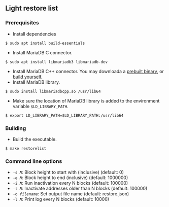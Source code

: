 ## Light restore list

### Prerequisites
* Install dependencies
```
$ sudo apt install build-essentials
```
* Install MariaDB C connector.
```
$ sudo apt install libmariadb3 libmariadb-dev
```
* Install MariaDB C++ connector. You may downloada a [prebuilt binary](https://mariadb.com/downloads/connectors/connectors-data-access/cpp-connector), or [build yourself.](https://github.com/mariadb-corporation/mariadb-connector-cpp/blob/master/BUILD.md)
* Install MariaDB library.
```
$ sudo install libmariadbcpp.so /usr/lib64
```
* Make sure the location of MariaDB library is added to the environment variable ```$LD_LIBRARY_PATH```.
```
$ export LD_LIBRARY_PATH=$LD_LIBRARY_PATH:/usr/lib64
```

### Building
* Build the executable.
```
$ make restorelist
```

### Command line options
* <code>-s <i>N</i></code>: Block height to start with (inclusive) (default: 0)
* <code>-e <i>N</i></code>: Block height to end (inclusive) (default: 1000000)
* <code>-i <i>N</i></code>: Run inactivation every N blocks (default: 100000)
* <code>-t <i>N</i></code>: Inactivate addresses older than N blocks (default: 100000)
* <code>-o <i>filename</i></code>: Set output file name (default: restore.json)
* <code>-l <i>N</i></code>: Print log every N blocks (default: 10000)
